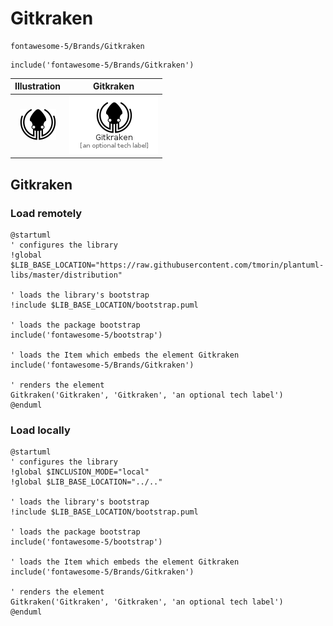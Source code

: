 # Gitkraken


```text
fontawesome-5/Brands/Gitkraken
```

```text
include('fontawesome-5/Brands/Gitkraken')
```



| Illustration | Gitkraken |
| :---: | :---: |
| ![illustration for Illustration](../../fontawesome-5/Brands/Gitkraken.png) | ![illustration for Gitkraken](../../fontawesome-5/Brands/Gitkraken.Local.png) |




## Gitkraken

### Load remotely
```plantuml
@startuml
' configures the library
!global $LIB_BASE_LOCATION="https://raw.githubusercontent.com/tmorin/plantuml-libs/master/distribution"

' loads the library's bootstrap
!include $LIB_BASE_LOCATION/bootstrap.puml

' loads the package bootstrap
include('fontawesome-5/bootstrap')

' loads the Item which embeds the element Gitkraken
include('fontawesome-5/Brands/Gitkraken')

' renders the element
Gitkraken('Gitkraken', 'Gitkraken', 'an optional tech label')
@enduml
```

### Load locally
```plantuml
@startuml
' configures the library
!global $INCLUSION_MODE="local"
!global $LIB_BASE_LOCATION="../.."

' loads the library's bootstrap
!include $LIB_BASE_LOCATION/bootstrap.puml

' loads the package bootstrap
include('fontawesome-5/bootstrap')

' loads the Item which embeds the element Gitkraken
include('fontawesome-5/Brands/Gitkraken')

' renders the element
Gitkraken('Gitkraken', 'Gitkraken', 'an optional tech label')
@enduml
```

